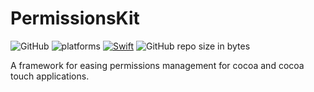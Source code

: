 # PermissionsKit

![GitHub](https://img.shields.io/github/license/dreadct/PermissionsKit.svg) ![platforms](https://img.shields.io/badge/platform-iOS%208.0%2B%20%7C%20macOS%2010.11%2B-lightgrey.svg) [![Swift](https://img.shields.io/badge/Swift-4.0-orange.svg)](https://swift.org) ![GitHub repo size in bytes](https://img.shields.io/github/repo-size/dreadct/PermissionsKit.svg)

A framework for easing permissions management for cocoa and cocoa touch applications.
